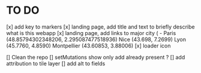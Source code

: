 

# TO DO
[x] add key to markers
[x] landing page, add title and text to briefly describe what is this webapp
[x] landing page, add links to major city (
    - Paris (48.85794302348206, 2.295087477518936)
    Nice (43.698, 7.2699)
    Lyon (45.7760, 4.8590)
    Montpellier (43.60853, 3.88006)
[x] loader icon

[] Clean the repo
[] setMutations show only add already present ?
[] add attribution to tile layer
[] add alt to fields


